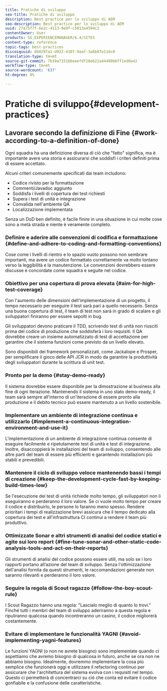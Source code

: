 ```yaml
---
title: Pratiche di sviluppo
seo-title: Pratiche di sviluppo
description: Best practice per lo sviluppo di AEM
seo-description: Best practice per lo sviluppo di AEM
uuid: 27a75f7f-6e2c-4113-9e9f-c5013a4594c2
contentOwner: User
products: SG_EXPERIENCEMANAGER/6.4/SITES
content-type: reference
topic-tags: best-practices
discoiquuid: 8b0297a1-d922-410f-9aaf-3a6b87e11dc0
translation-type: tm+mt
source-git-commit: 7b39a715166eeefdf20eb22a4449068ff1ed0e42
workflow-type: tm+mt
source-wordcount: '637'
ht-degree: 0%

---
```



# Pratiche di sviluppo{#development-practices}

## Lavorare secondo la definizione di Fine {#work-according-to-a-definition-of-done}

Ogni squadra ha una definizione diversa di ciò che &quot;fatto&quot; significa, ma è importante avere una storia e assicurarsi che soddisfi i criteri definiti prima di essere accettato.

Alcuni criteri comunemente specificati dai team includono:

* Codice rivisto per la formattazione
* Commenti/Javadoc aggiunto
* Soddisfa i livelli di copertura dei test richiesti
* Supera i test di unità e integrazione
* Convalida nell&#39;ambiente QA
* Localizzazione implementata

Senza un DoD ben definito, è facile finire in una situazione in cui molte cose sono a metà strada e niente è veramente completo.

### Definire e aderire alle convenzioni di codifica e formattazione {#define-and-adhere-to-coding-and-formatting-conventions}

Cose come i livelli di rientro e lo spazio vuoto possono non sembrare importanti, ma avere un codice formattato correttamente va molto lontano verso la leggibilità e la manutenzione. Le convenzioni dovrebbero essere discusse e concordate come squadra e seguite nel codice.

### Obiettivo per una copertura di prova elevata {#aim-for-high-test-coverage}

Con l&#39;aumento delle dimensioni dell&#39;implementazione di un progetto, il tempo necessario per eseguire il test sarà pari a quello necessario. Senza una buona copertura di test, il team di test non sarà in grado di scalare e gli sviluppatori finiranno per essere sepolti in bug.

Gli sviluppatori devono praticare il TDD, scrivendo test di unità non riusciti prima del codice di produzione che soddisferà i loro requisiti. Il QA dovrebbe creare un insieme automatizzato di test di accettazione per garantire che il sistema funzioni come previsto da un livello elevato.

Sono disponibili dei framework personalizzati, come Jackalope e Prosper, per semplificare il gioco delle API JCR in modo da garantire la produttività degli sviluppatori durante la scrittura di unit test.

### Pronto per la demo {#stay-demo-ready}

Il sistema dovrebbe essere disponibile per la dimostrazione al business alla fine di ogni iterazione. Mantenendo il sistema in uno stato demo-ready, il team sarà sempre all&#39;interno di un&#39;iterazione di essere pronto alla produzione e il debito tecnico può essere mantenuto a un livello sostenibile.

### Implementare un ambiente di integrazione continua e utilizzarlo {#implement-a-continuous-integration-environment-and-use-it}

L&#39;implementazione di un ambiente di integrazione continua consente di eseguire facilmente e ripetutamente test di unità e test di integrazione. Inoltre, disaccoppierà le installazioni del team di sviluppo, consentendo alle altre parti del team di essere più efficienti e garantendo installazioni più stabili e prevedibili.

### Mantenere il ciclo di sviluppo veloce mantenendo bassi i tempi di creazione {#keep-the-development-cycle-fast-by-keeping-build-times-low}

Se l&#39;esecuzione dei test di unità richiede molto tempo, gli sviluppatori non li eseguiranno e perderanno il loro valore. Se ci vuole molto tempo per creare il codice e distribuirlo, le persone lo faranno meno spesso. Rendere prioritari i tempi di realizzazione brevi assicura che il tempo dedicato alla copertura dei test e all&#39;infrastruttura CI continui a rendere il team più produttivo.

### Ottimizzate Sonar e altri strumenti di analisi del codice statici e agite sui loro report {#fine-tune-sonar-and-other-static-code-analysis-tools-and-act-on-their-reports}

Gli strumenti di analisi del codice possono essere utili, ma solo se i loro rapporti portano all’azione del team di sviluppo. Senza l&#39;ottimizzazione dell&#39;analisi fornita da questi strumenti, le raccomandazioni generate non saranno rilevanti e perderanno il loro valore.

### Seguire la regola di Scout  ragazzo {#follow-the-boy-scout-rule}

I Scout  Ragazzo hanno una regola: &quot;Lascialo meglio di quanto lo trovi.&quot; Finché tutti i membri del team di sviluppo aderiranno a questa regola e ripuliranno qualcosa quando incontreranno un casino, il codice migliorerà costantemente.

### Evitare di implementare le funzionalità YAGNI {#avoid-implementing-yagni-features}

Le funzioni YAGNI (o non ne avrete bisogno) sono implementate quando ci aspettiamo che avremo bisogno di qualcosa in futuro, anche se ora non ne abbiamo bisogno. Idealmente, dovremmo implementare la cosa più semplice che funzionerà oggi e utilizzare il refactoring continuo per assicurare che l&#39;architettura del sistema evolva con i requisiti nel tempo. Questo ci permetterà di concentrarci su ciò che conta ed evitare il codice gonfiabile e la confusione delle caratteristiche.

